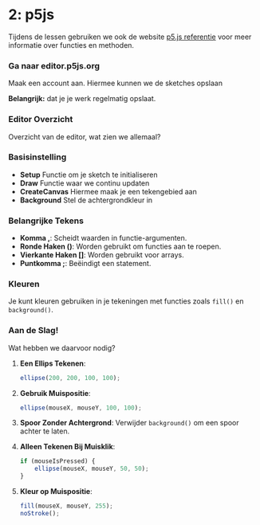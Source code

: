 # 2: p5js

Tijdens de lessen gebruiken we ook de website [p5.js referentie](https://p5js.org/reference/) voor meer informatie over functies en methoden.


### Ga naar editor.p5js.org 
Maak een account aan. Hiermee kunnen we de sketches opslaan

**Belangrijk:** dat je je werk regelmatig opslaat.

### Editor Overzicht
Overzicht van de editor, wat zien we allemaal? 

### Basisinstelling
- **Setup** Functie om je sketch te initialiseren 
- **Draw** Functie waar we continu updaten 
- **CreateCanvas** Hiermee maak je een tekengebied aan
- **Background** Stel de achtergrondkleur in

### Belangrijke Tekens
- **Komma ,**: Scheidt waarden in functie-argumenten.
- **Ronde Haken ()**: Worden gebruikt om functies aan te roepen.
- **Vierkante Haken []**: Worden gebruikt voor arrays.
- **Puntkomma ;**: Beëindigt een statement.

### Kleuren
Je kunt kleuren gebruiken in je tekeningen met functies zoals `fill()` en `background()`.


### Aan de Slag!
Wat hebben we daarvoor nodig? 

1. **Een Ellips Tekenen**:
    ```javascript
    ellipse(200, 200, 100, 100);
    ```

2. **Gebruik Muispositie**:
    ```javascript
    ellipse(mouseX, mouseY, 100, 100);
    ```

3. **Spoor Zonder Achtergrond**:
    Verwijder `background()` om een spoor achter te laten.

4. **Alleen Tekenen Bij Muisklik**:
    ```javascript
    if (mouseIsPressed) {
        ellipse(mouseX, mouseY, 50, 50);
    }
    ```

5. **Kleur op Muispositie**:
    ```javascript
    fill(mouseX, mouseY, 255);
    noStroke();
    ```



